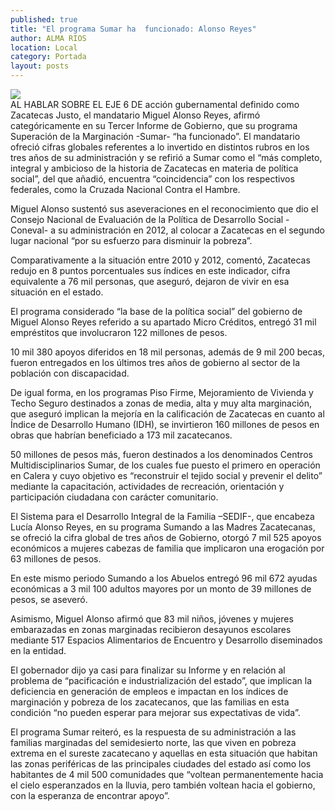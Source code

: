 ```yaml
---
published: true
title: "El programa Sumar ha  funcionado: Alonso Reyes"
author: ALMA RIOS
location: Local
category: Portada
layout: posts
---
```


![](http://i.imgur.com/sNLJh19m.jpg)                                                                  
AL HABLAR SOBRE EL EJE 6 DE acción gubernamental definido como Zacatecas Justo, el mandatario Miguel Alonso Reyes, afirmó categóricamente en su Tercer Informe de Gobierno, que su programa Superación de la Marginación -Sumar- “ha funcionado”.
El mandatario ofreció cifras globales referentes a lo invertido en distintos rubros en los tres años de su administración y se refirió a Sumar como el “más completo, integral y ambicioso de la historia de Zacatecas en materia de política social”, del que añadió, encuentra “coincidencia” con los respectivos federales, como la Cruzada Nacional Contra el Hambre.

Miguel Alonso sustentó sus aseveraciones en el reconocimiento que dio el Consejo Nacional de Evaluación de la Política de Desarrollo Social -Coneval- a su administración en 2012, al colocar a Zacatecas en el segundo lugar nacional “por su esfuerzo para disminuir la pobreza”.

Comparativamente a la situación entre 2010 y 2012, comentó, Zacatecas redujo en 8 puntos porcentuales sus índices en este indicador, cifra equivalente a 76 mil personas, que aseguró, dejaron de vivir en esa situación en el estado.

El programa considerado “la base de la política social” del gobierno de Miguel Alonso Reyes referido a su apartado Micro Créditos, entregó 31 mil empréstitos que involucraron 122 millones de pesos.

10 mil 380 apoyos diferidos en 18 mil personas, además de 9 mil 200 becas, fueron entregados en los últimos tres años de gobierno al sector de la población con discapacidad.

De igual forma, en los programas Piso Firme, Mejoramiento de Vivienda y Techo Seguro destinados a zonas de media, alta y muy alta marginación, que aseguró implican la mejoría en la calificación de Zacatecas en cuanto al Índice de Desarrollo Humano (IDH), se invirtieron 160 millones de pesos en obras que habrían beneficiado a 173 mil zacatecanos.

50 millones de pesos más, fueron destinados a los denominados Centros Multidisciplinarios Sumar, de los cuales fue puesto el primero en operación en Calera y cuyo objetivo es “reconstruir el tejido social y prevenir el delito” mediante la capacitación, actividades de recreación, orientación y participación ciudadana con carácter comunitario.

El Sistema para el Desarrollo Integral de la Familia –SEDIF-, que encabeza Lucía Alonso Reyes, en su programa Sumando a las Madres Zacatecanas, se ofreció la cifra global de tres años de Gobierno, otorgó 7 mil 525 apoyos económicos a mujeres cabezas de familia que implicaron una erogación por 63 millones de pesos.

 En este mismo periodo Sumando a los Abuelos entregó 96 mil 672 ayudas económicas a 3 mil 100 adultos mayores por un monto de 39 millones de pesos, se aseveró.
 
 Asimismo, Miguel Alonso afirmó que 83 mil niños, jóvenes y mujeres embarazadas en zonas marginadas recibieron desayunos escolares mediante 517 Espacios Alimentarios de Encuentro y Desarrollo diseminados en la entidad.
 
El gobernador dijo ya casi para finalizar su Informe y en relación al problema de “pacificación e industrialización del estado”, que implican la deficiencia en generación de empleos e impactan en los índices de marginación y pobreza de los zacatecanos, que las familias en esta condición “no pueden esperar para mejorar sus expectativas de vida”.

 El programa Sumar reiteró, es la respuesta de su administración a las familias marginadas del semidesierto norte, las que viven en pobreza extrema en el sureste zacatecano y aquellas en esta situación que habitan las zonas periféricas de las principales ciudades del estado así como los habitantes de 4 mil 500 comunidades que “voltean permanentemente hacia el cielo esperanzados en la lluvia, pero también voltean hacia el gobierno, con la esperanza de encontrar apoyo”. 
